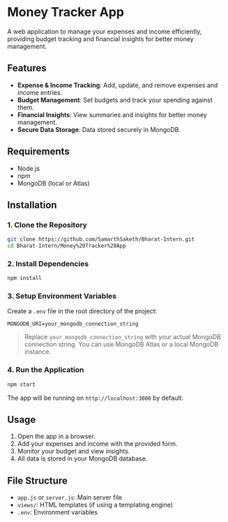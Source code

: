 # Money Tracker App

A web application to manage your expenses and income efficiently, providing budget tracking and financial insights for better money management.

## Features

- **Expense & Income Tracking**: Add, update, and remove expenses and income entries.
- **Budget Management**: Set budgets and track your spending against them.
- **Financial Insights**: View summaries and insights for better money management.
- **Secure Data Storage**: Data stored securely in MongoDB.

## Requirements

- Node.js
- npm
- MongoDB (local or Atlas)

## Installation

### 1. Clone the Repository

```bash
git clone https://github.com/SamarthSaketh/Bharat-Intern.git
cd Bharat-Intern/Money%20Tracker%20App
````

### 2. Install Dependencies

```bash
npm install
```

### 3. Setup Environment Variables

Create a `.env` file in the root directory of the project:

```env
MONGODB_URI=your_mongodb_connection_string
```

> Replace `your_mongodb_connection_string` with your actual MongoDB connection string. You can use MongoDB Atlas or a local MongoDB instance.

### 4. Run the Application

```bash
npm start
```

The app will be running on `http://localhost:3000` by default.

## Usage

1. Open the app in a browser.
2. Add your expenses and income with the provided form.
3. Monitor your budget and view insights.
4. All data is stored in your MongoDB database.

## File Structure

* `app.js` or `server.js`: Main server file
* `views/`: HTML templates (if using a templating engine)
* `.env`: Environment variables

